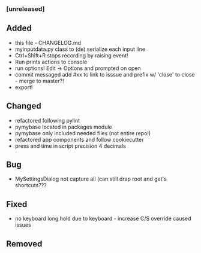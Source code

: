 ### [unreleased]
## Added
- this file - CHANGELOG.md
- myinputdata.py class to (de) serialize each input line
- Ctrl+Shift+R stops recording by raising event!
- Run prints actions to console
- run options! Edit -> Options and prompted on open
- commit messaged add #xx to link to isssue and prefix w/ 'close' to close - merge to master?!
- export!
## Changed
- refactored following pylint
- pymybase located in packages module
- pymybase only included needed files (not entire repo!)
- refactored app components and follow cookiecutter
- press and time in script precision 4 decimals
## Bug
- MySettingsDialog not capture all (can still drap root and get's shortcuts???
## Fixed
- no keyboard long hold due to keyboard - increase C/S override caused issues
## Removed